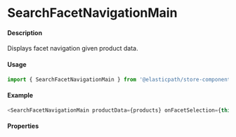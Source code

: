 # SearchFacetNavigationMain

#### Description

Displays facet navigation given product data.

#### Usage

```js
import { SearchFacetNavigationMain } from '@elasticpath/store-components';
```

#### Example

```js
<SearchFacetNavigationMain productData={products} onFacetSelection={this.handleFacetSelection} />
```

#### Properties

<!-- PROPS -->
